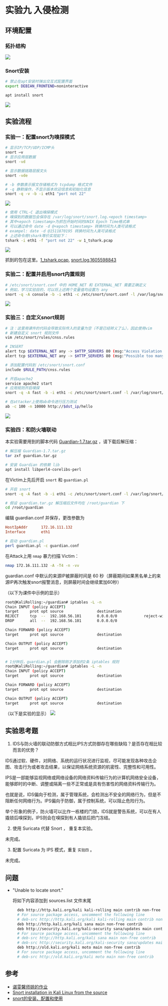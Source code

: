 # 实验九 入侵检测

## 环境配置
### 拓扑结构
![](img/map.jpg)
### Snort安装

```bash
# 禁止在apt安装时弹出交互式配置界面
export DEBIAN_FRONTEND=noninteractive

apt install snort
```
![](img/install.png)
## 实验流程

### 实验一：配置snort为嗅探模式

```bash
# 显示IP/TCP/UDP/ICMP头
snort –v
# 显示应用层数据
snort -vd

# 显示数据链路层报文头
snort -vde

# -b 参数表示报文存储格式为 tcpdump 格式文件
# -q 静默操作，不显示版本欢迎信息和初始化信息
snort -q -v -b -i eth1 "port not 22"
```
![](img/snort_v.png)

```bash
# 使用 CTRL-C 退出嗅探模式
# 嗅探到的数据包会保存在 /var/log/snort/snort.log.<epoch timestamp>
# 其中<epoch timestamp>为抓包开始时间的UNIX Epoch Time格式串
# 可以通过命令 date -d @<epoch timestamp> 转换时间为人类可读格式
# exampel: date -d @1511870195 转换时间为人类可读格式
# 上述命令用tshark等价实现如下：
tshark -i eth1 -f "port not 22" -w 1_tshark.pcap
```
![](img/date.png)

抓到的包在这里。[1_tshark.pcap](file/1_tshark.pcap),
[snort.log.1605598843](file/snort.log.1605598843)

### 实验二：配置并启用snort内置规则

```bash
# /etc/snort/snort.conf 中的 HOME_NET 和 EXTERNAL_NET 需要正确定义
# 例如，学习实验目的，可以将上述两个变量值均设置为 any
snort -q -A console -b -i eth1 -c /etc/snort/snort.conf -l /var/log/snort/
```

![](img/conf.png)

### 实验三：自定义snort规则

```bash
# 注：这里用课件的代码会导致实际传入的变量为空（不是已经转义了么），因此使用vim
# 新建自定义 snort 规则文件
vim /etc/snort/rules/cnss.rules

# INSERT
alert tcp $EXTERNAL_NET any -> $HTTP_SERVERS 80 (msg:"Access Violation has been detected on /etc/passwd ";flags: A+; content:"/etc/passwd"; nocase;sid:1000001; rev:1;)
alert tcp $EXTERNAL_NET any -> $HTTP_SERVERS 80 (msg:"Possible too many connections toward my http server"; threshold:type threshold, track by_src, count 100, seconds 2; classtype:attempted-dos; sid:1000002; rev:1;)

# 添加配置代码到 /etc/snort/snort.conf
include $RULE_PATH/cnss.rules

# 开启apache2
service apache2 start
# 应用规则开启嗅探
snort -q -A fast -b -i eth1 -c /etc/snort/snort.conf -l /var/log/snort/

# 在attacker上使用ab命令进行压力测试
ab -c 100 -n 10000 http://$dst_ip/hello
```


![](img/self_rule.png)


### 实验四：和防火墙联动 
本实验需要用到的脚本代码 [Guardian-1.7.tar.gz](attach/guardian.tar.gz) ，请下载后解压缩：

```bash
# 解压缩 Guardian-1.7.tar.gz
tar zxf guardian.tar.gz

# 安装 Guardian 的依赖 lib
apt install libperl4-corelibs-perl
```

在Victim上先后开启 ``snort`` 和 ``guardian.pl``

```bash
# 开启 snort
snort -q -A fast -b -i eth1 -c /etc/snort/snort.conf -l /var/log/snort/
```

```bash
# 假设 guardian.tar.gz 解压缩后文件均在 /root/guardian 下
cd /root/guardian
```

编辑 guardian.conf 并保存，更改参数为

```ini
HostIpAddr      172.16.111.132
Interface       eth1
```

```bash
# 启动 guardian.pl
perl guardian.pl -c guardian.conf
```

在Attack上用 ``nmap`` 暴力扫描 Victim：

```bash
nmap 172.16.111.132 -A -T4 -n -vv
```

guardian.conf 中默认的来源IP被屏蔽时间是 60 秒（屏蔽期间如果黑名单上的来源IP再次触发snort报警消息，则屏蔽时间会继续累加60秒）

（以下为课件中示例的显示）
```bash
root@KaliRolling:~/guardian# iptables -L -n
Chain INPUT (policy ACCEPT)
target     prot opt source               destination
REJECT     tcp  --  192.168.56.101       0.0.0.0/0            reject-with tcp-reset
DROP       all  --  192.168.56.101       0.0.0.0/0

Chain FORWARD (policy ACCEPT)
target     prot opt source               destination

Chain OUTPUT (policy ACCEPT)
target     prot opt source               destination


# 1分钟后，guardian.pl 会删除刚才添加的2条 iptables 规则
root@KaliRolling:~/guardian# iptables -L -n
Chain INPUT (policy ACCEPT)
target     prot opt source               destination

Chain FORWARD (policy ACCEPT)
target     prot opt source               destination

Chain OUTPUT (policy ACCEPT)
target     prot opt source               destination
```

（以下是实验的显示）
![](img/guard.png)

## 实验思考题

1. IDS与防火墙的联动防御方式相比IPS方式防御存在哪些缺陷？是否存在相比较而言的优势？

  IDS通过软、硬件，对网络、系统的运行状况进行监视，尽可能发现各种攻击企图、攻击行为或者攻击结果，以保证网络系统资源的机密性、完整性和可用性。

  IPS是一部能够监视网络或网络设备的网络资料传输行为的计算机网络安全设备，能够即时的中断、调整或隔离一些不正常或是具有伤害性的网络资料传输行为。

  也就是说，IDS偏向于检测，属于管理系统，会检测出不安全的网络行为，但是不阻断任何网络行为。IPS偏向于防御，属于控制系统，可以阻止危险行为。

  举个形象的例子，防火墙可以比作一栋楼的门锁，IDS就是警告系统，可以在有人撬锁后嗅探到，IPS则会在嗅探到有人撬锁后把门冻结。

2. 使用 Suricata 代替 Snort ， 重复本实验。

  未完成。 

3. 配置 Suricata 为 IPS 模式，重复 ``实验四`` 。

  未完成。

## 问题

- "Unable to locate snort."
  
  将如下内容添加到 sources.list 文件末尾
  ```bash
    deb http://http.kali.org/kali kali-rolling main contrib non-free
    # For source package access, uncomment the following line
    # deb-src http://http.kali.org/kali kali-rolling main contrib non-free
    deb http://http.kali.org/kali sana main non-free contrib
    deb http://security.kali.org/kali-security sana/updates main contrib non-free
    # For source package access, uncomment the following line
    # deb-src http://http.kali.org/kali sana main non-free contrib
    # deb-src http://security.kali.org/kali-security sana/updates main contrib non-free
    deb http://old.kali.org/kali moto main non-free contrib
    # For source package access, uncomment the following line
    # deb-src http://old.kali.org/kali moto main non-free contrib

  ```

## 参考
- [谌雯馨师姐的作业](https://github.com/CUCCS/2019-NS-Public-chencwx/blob/ns_chap0x09/ns_chapter9/%E5%85%A5%E4%BE%B5%E6%A3%80%E6%B5%8B.md)
- [Snort installation in Kali Linux from the source](https://koayyongcett.medium.com/snort-installation-in-kali-linux-from-the-source-9a005558a2ea)
- [snort的安装、配置和使用](https://blog.csdn.net/qq_37865996/article/details/85088090)

